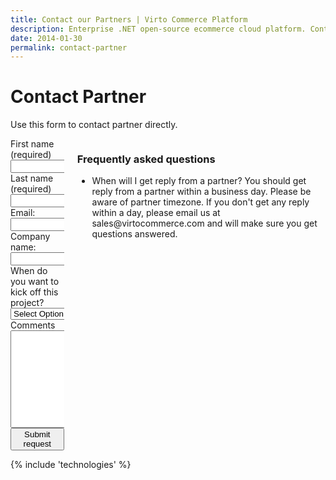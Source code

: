 ```yaml
---
title: Contact our Partners | Virto Commerce Platform
description: Enterprise .NET open-source ecommerce cloud platform. Contact our Partners
date: 2014-01-30
permalink: contact-partner
---
```

<div class="roadmap responsive">
	<h1 class="head-title">Contact Partner</h1>
	<p class="text">Use this form to contact partner directly.</p>
	<div class="columns">
		<div class="column">
			<div class="block">
				<form method="post">
					<input type="hidden" name="Contact[Subject]" value="Contact Partner" />
					<input type="hidden" name="Contact[RedirectUrl]" value='~/thank-you-contact-partner' />
					<input type="hidden" name="Contact[PartnerId]" value="" />
					<div class="control-group">
						<label for="Contact[FirstName]">First name (required)</label>
						<input id="Contact[FirstName]" type="text" name="Contact[FirstName]" class="form-input" required="required" />
					</div>
					<div class="control-group">
						<label for="Contact[LastName]">Last name (required)</label>
						<input id="Contact[LastName]" type="text" name="Contact[LastName]" class="form-input" required="required" />
					</div>					
					<div class="control-group">
						<label for="Email">Email:</label>
						<input id="Contact[Email]" type="text" name="Contact[Email]" class="form-input" required="required" />
					</div>
					<div class="control-group">
						<label for="CompanyName">Company name:</label>
						<input id="Contact[CompanyName]" type="text" name="Contact[CompanyName]" class="form-input" required="required" />
					</div>
					<div class="control-group">
						<label for="Kickoff">When do you want to kick off this project?</label>
						<select id="Contact[Kickoff]" type="text" name="Contact[Kickoff]" class="form-input" required="required">
							<option value="" selected>Select Option</option>
							<option value="immediately">Immediately</option>
							<option value="1-3 months">1-3 months</option>
							<option value="3-6 months">3-6 months</option>
							<option value="6-12 months">6-12 months</option>
							<option value="no timeframe">No timeframe</option>
						</select>
					</div>
					<div class="control-group">
						<label for="Message">Comments</label>
						<textarea id="Contact[Message]" rows="10" cols="30" name="Contact[Message]" class="form-text" required="required"></textarea>
					</div>
					<div class="control-group">
						<button type="submit" class="button fill">Submit request</button>
					</div>
				</form>
			</div>
		</div>
		<div class="column">
			<div class="block">
				<h3>Frequently asked questions</h3>
				<ul class="list">
					<li>
						<span class="title">When will I get reply from a partner?</span>
						<span class="descr">You should get reply from a partner within a business day. Please be aware of partner timezone. If 
						you don't get any reply within a day, please email us at sales@virtocommerce.com and will make sure you get questions answered.</span>
					</li>
				</ul>
			</div>
		</div>
	</div>
</div>
{% include 'technologies' %}